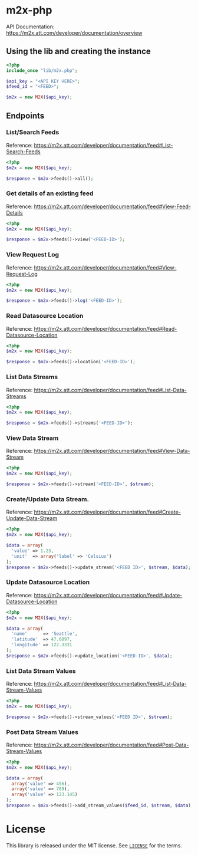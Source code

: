m2x-php
=======

API Documentation: https://m2x.att.com/developer/documentation/overview

## Using the lib and creating the instance ##

```php
<?php
include_once "lib/m2x.php";

$api_key = "<API KEY HERE>";
$feed_id = "<FEED>";

$m2x = new M2X($api_key);
```

## Endpoints ##

### List/Search Feeds ###
Reference: https://m2x.att.com/developer/documentation/feed#List-Search-Feeds

```php
<?php
$m2x = new M2X($api_key);

$response = $m2x->feeds()->all();
```

### Get details of an existing feed ###
Reference: https://m2x.att.com/developer/documentation/feed#View-Feed-Details

```php
<?php
$m2x = new M2X($api_key);

$response = $m2x->feeds()->view('<FEED-ID>');
```

### View Request Log ###
Reference: https://m2x.att.com/developer/documentation/feed#View-Request-Log

```php
<?php
$m2x = new M2X($api_key);

$response = $m2x->feeds()->log('<FEED-ID>');
```

### Read Datasource Location ###
Reference: https://m2x.att.com/developer/documentation/feed#Read-Datasource-Location

```php
<?php
$m2x = new M2X($api_key);

$response = $m2x->feeds()->location('<FEED-ID>');
```

### List Data Streams ###
Reference: https://m2x.att.com/developer/documentation/feed#List-Data-Streams

```php
<?php
$m2x = new M2X($api_key);

$response = $m2x->feeds()->streams('<FEED-ID>');
```

### View Data Stream ###
Reference: https://m2x.att.com/developer/documentation/feed#View-Data-Stream

```php
<?php
$m2x = new M2X($api_key);

$response = $m2x->feeds()->stream('<FEED-ID>', $stream);
```

### Create/Update Data Stream. ###
Reference: https://m2x.att.com/developer/documentation/feed#Create-Update-Data-Stream

```php
<?php
$m2x = new M2X($api_key);

$data = array(
  'value' => 1.23,
  'unit'  => array('label' => 'Celsius')
);
$response = $m2x->feeds()->update_stream('<FEED ID>', $stream, $data);
```

### Update Datasource Location ###
Reference: https://m2x.att.com/developer/documentation/feed#Update-Datasource-Location

```php
<?php
$m2x = new M2X($api_key);

$data = array(
  'name'      => 'Seattle',
  'latitude'  => 47.6097,
  'longitude' => 122.3331
);
$response = $m2x->feeds()->update_location('<FEED-ID>', $data);
```

### List Data Stream Values ###
Reference: https://m2x.att.com/developer/documentation/feed#List-Data-Stream-Values

```php
<?php
$m2x = new M2X($api_key);

$response = $m2x->feeds()->stream_values('<FEED ID>', $stream);
```

### Post Data Stream Values ###
Reference: https://m2x.att.com/developer/documentation/feed#Post-Data-Stream-Values

```php
<?php
$m2x = new M2X($api_key);

$data = array(
  array('value' => 456),
  array('value' => 789),
  array('value' => 123.145)
);
$response = $m2x->feeds()->add_stream_values($feed_id, $stream, $data);
```

License
=======

This library is released under the MIT license. See [`LICENSE`](LICENSE) for the terms.